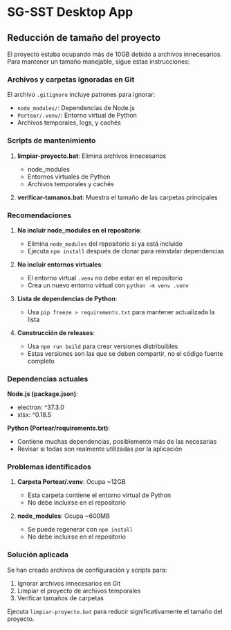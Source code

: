 # SG-SST Desktop App

## Reducción de tamaño del proyecto

El proyecto estaba ocupando más de 10GB debido a archivos innecesarios. Para mantener un tamaño manejable, sigue estas instrucciones:

### Archivos y carpetas ignoradas en Git

El archivo `.gitignore` incluye patrones para ignorar:
- `node_modules/`: Dependencias de Node.js
- `Portear/.venv/`: Entorno virtual de Python
- Archivos temporales, logs, y cachés

### Scripts de mantenimiento

1. **limpiar-proyecto.bat**: Elimina archivos innecesarios
   - node_modules
   - Entornos virtuales de Python
   - Archivos temporales y cachés

2. **verificar-tamanos.bat**: Muestra el tamaño de las carpetas principales

### Recomendaciones

1. **No incluir node_modules en el repositorio**:
   - Elimina `node_modules` del repositorio si ya está incluido
   - Ejecuta `npm install` después de clonar para reinstalar dependencias

2. **No incluir entornos virtuales**:
   - El entorno virtual `.venv` no debe estar en el repositorio
   - Crea un nuevo entorno virtual con `python -m venv .venv`

3. **Lista de dependencias de Python**:
   - Usa `pip freeze > requirements.txt` para mantener actualizada la lista

4. **Construcción de releases**:
   - Usa `npm run build` para crear versiones distribuibles
   - Estas versiones son las que se deben compartir, no el código fuente completo

### Dependencias actuales

**Node.js (package.json)**:
- electron: ^37.3.0
- xlsx: ^0.18.5

**Python (Portear/requirements.txt)**:
- Contiene muchas dependencias, posiblemente más de las necesarias
- Revisar si todas son realmente utilizadas por la aplicación

### Problemas identificados

1. **Carpeta Portear/.venv**: Ocupa ~12GB
   - Esta carpeta contiene el entorno virtual de Python
   - No debe incluirse en el repositorio

2. **node_modules**: Ocupa ~600MB
   - Se puede regenerar con `npm install`
   - No debe incluirse en el repositorio

### Solución aplicada

Se han creado archivos de configuración y scripts para:
1. Ignorar archivos innecesarios en Git
2. Limpiar el proyecto de archivos temporales
3. Verificar tamaños de carpetas

Ejecuta `limpiar-proyecto.bat` para reducir significativamente el tamaño del proyecto.